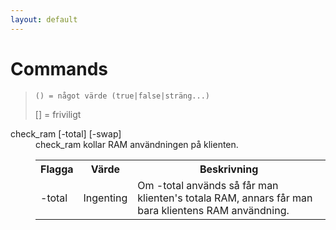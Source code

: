 ```yaml
---
layout: default
---
```


# Commands

> ```() = något värde (true|false|sträng...)```
>
> [] = friviligt

<dl>
    <dt>check_ram [-total] [-swap]</dt>
    <dd>check_ram kollar RAM användningen på klienten.
        <table>
            <tr>
                <th>Flagga</th>
                <th>Värde</th>
                <th>Beskrivning</th>
            </tr>
            <tr>
                <td>-total</td>
                <td>Ingenting</td>
                <td>Om -total används så får man klienten's totala RAM, annars får man bara klientens RAM användning.</td>
            </tr>
         </table>
    </dd>
</dl>
